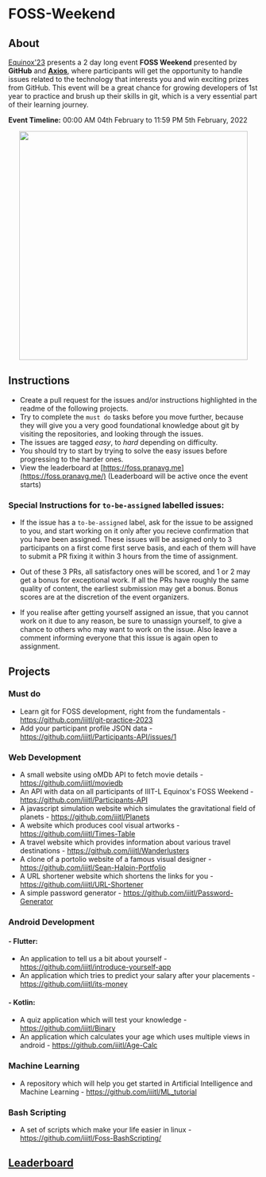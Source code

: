 # FOSS-Weekend

## About
[Equinox'23](https://equinox.iiitl.ac.in/) presents a 2 day long event **FOSS Weekend** presented by **GitHub** and [**Axios**](http://axios.iiitl.ac.in/), where participants will get the opportunity to handle issues related to the technology that interests you and win exciting prizes from GitHub. This event will be a great chance for growing developers of 1st year to practice and brush up their skills in git, which is a very essential part of their learning journey.

**Event Timeline:** 00:00 AM 04th February to 11:59 PM 5th February, 2022

<p align="center">
  <img width="460" src="https://user-images.githubusercontent.com/54657980/158048573-f2ca4f6b-1b19-4906-9ef0-9acd17a5098c.png">
</p>



## Instructions

- Create a pull request for the issues and/or instructions highlighted in the readme of the following projects. 
- Try to complete the `must do` tasks before you move further, because they will give you a very good foundational knowledge about git by visiting the repositories, and looking through the issues. 
- The issues are tagged *easy*, to *hard* depending on difficulty. 
- You should try to start by trying to solve the easy issues before progressing to the harder ones.
- View the leaderboard at [https://foss.pranavg.me](https://foss.pranavg.me/) (Leaderboard will be active once the event starts)


### Special Instructions for `to-be-assigned` labelled issues:
- If the issue has a `to-be-assigned` label, ask for the issue to be assigned to you, and start working on it only after you recieve confirmation that you have been assigned. These issues will be assigned only to 3 participants on a first come first serve basis, and each of them will have to submit a PR fixing it within 3 hours from the time of assignment. 

- Out of these 3 PRs, all satisfactory ones will be scored, and 1 or 2 may get a bonus for exceptional work. If all the PRs have roughly the same quality of content, the earliest submission may get a bonus. Bonus scores are at the discretion of the event organizers. 

- If you realise after getting yourself assigned an issue, that you cannot work on it due to any reason, be sure to unassign yourself, to give a chance to others who may want to work on the issue. Also leave a comment informing everyone that this issue is again open to assignment.

## Projects

### Must do
- Learn git for FOSS development, right from the fundamentals - https://github.com/iiitl/git-practice-2023
- Add your participant profile JSON data - https://github.com/iiitl/Participants-API/issues/1


### Web Development
- A small website using oMDb API to fetch movie details - https://github.com/iiitl/moviedb
- An API with data on all participants of IIIT-L Equinox's FOSS Weekend - https://github.com/iiitl/Participants-API
- A javascript simulation website which simulates the gravitational field of planets - https://github.com/iiitl/Planets
- A website which produces cool visual artworks - https://github.com/iiitl/Times-Table
- A travel website which provides information about various travel destinations - https://github.com/iiitl/Wanderlusters
- A clone of a portolio website of a famous visual designer - https://github.com/iiitl/Sean-Halpin-Portfolio
- A URL shortener website which shortens the links for you - https://github.com/iiitl/URL-Shortener
- A simple password generator - https://github.com/iiitl/Password-Generator


### Android Development
#### - Flutter: 
- An application to tell us a bit about yourself - https://github.com/iiitl/introduce-yourself-app
- An application which tries to predict your salary after your placements - https://github.com/iiitl/its-money
#### - Kotlin:
- A quiz application which will test your knowledge - https://github.com/iiitl/Binary
- An application which calculates your age which uses multiple views in android - https://github.com/iiitl/Age-Calc

### Machine Learning 
- A repository which will help you get started in Artificial Intelligence and Machine Learning - https://github.com/iiitl/ML_tutorial

### Bash Scripting
- A set of scripts which make your life easier in linux - https://github.com/iiitl/Foss-BashScripting/

## [Leaderboard](https://foss.pranavg.me/)
